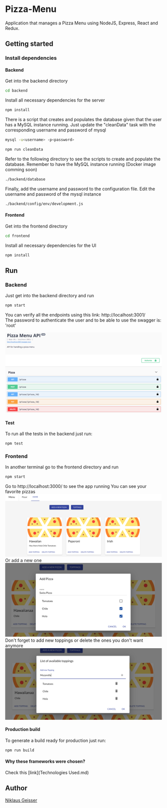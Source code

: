 # Pizza-Menu
Application that manages a Pizza Menu using NodeJS, Express, React and Redux.

## Getting started 
### Install dependencies 
#### Backend 
Get into the backend directory
```bash
cd backend
```

Install all necessary dependencies for the server
```bash
npm install
```
There is a script that creates and populates the database given that the user has a MySQL instance running. 
Just update the "cleanData" task with the corresponding username and password of mysql
```bash
mysql -u<username> -p<password>
```
```bash
npm run cleanData
```
Refer to the following directory to see the scripts to create and populate the database. Remember to have the MySQL instance running (Docker image comming soon)
```bash
./backend/database
```

Finally, add the username and password to the configuration file. Edit the username and password of the mysql instance
```bash
./backend/config/env/development.js
```

#### Frontend 
Get into the frontend directory
```bash
cd frontend
```
Install all necessary dependencies for the UI
```bash
npm install
```

## Run
### Backend 
Just get into the backend directory and run
```bash
npm start
```

You can verify all the endpoints using this link:
http://localhost:3001/ <br />
The password to authenticate the user and to be able to use the swagger is: 'root'

![alt text](images/swagger.png)

#### Test 
To run all the tests in the backend just run:
 ```bash
 npm test
 ```
### Frontend 
In another terminal go to the frontend directory and run

```bash
npm start
```

Go to http://localhost:3000/ to see the app running
You can see your favorite pizzas
![alt text](images/pizza.png)
Or add a new one
![alt text](images/addPizza.png)
Don't forget to add new toppings or delete the ones you don't want anymore 
![alt text](images/toppings.png)
#### Production build 
To generate a build ready for production just run:
 ```bash
 npm run build
 ```
#### Why these frameworks were chosen?
Check this
[link](Technologies Used.md)
## Author
[Niklaus Geisser](https://github.com/nik1168)
